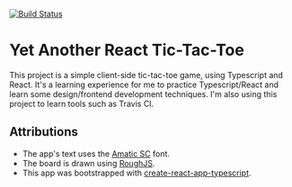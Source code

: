 [![Build Status](https://travis-ci.com/DylanSp/tic-tac-toe-react.svg?branch=master)](https://travis-ci.com/DylanSp/tic-tac-toe-react)

# Yet Another React Tic-Tac-Toe

This project is a simple client-side tic-tac-toe game, using Typescript and React. It's a learning experience for me to practice Typescript/React and learn some design/frontend development techniques. I'm also using this project to learn tools such as Travis CI.

## Attributions

* The app's text uses the [Amatic SC](https://fonts.google.com/specimen/Amatic+SC) font.
* The board is drawn using [RoughJS](https://roughjs.com/).
* This app was bootstrapped with [create-react-app-typescript](https://github.com/wmonk/create-react-app-typescript).